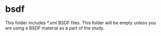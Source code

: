# bsdf
This folder includes \*.xml BSDF files. This folder will be empty unless you are using a BSDF material as a part of the study.
